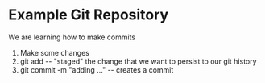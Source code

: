 # Example Git Repository

We are learning how to make commits

1. Make some changes
2. git add -- "staged" the change that we want to persist to our git history
3. git commit -m "adding ..." -- creates a commit